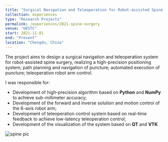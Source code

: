 ```yaml
---
title: "Surgical Navigation and Teleoperation for Robot-assisted Spine Surgery"
collection: experiences
type: "Research Projects"
permalink: /experiences/2021-spine-surgery
venue: "UESTC"
start: 2021-11-01
end: "Present"
location: "Chengdu, China"
---
```


The project aims to design a surgical navigation and teleoperation system for robot-assisted spine surgery, realizing a high-precision positioning system; path planning and navigation of puncture; automated execution of puncture; teleoperation robot arm control.

I was responsible for:

* Development of high-precision algorithm based on **Python** and **NumPy** to achieve sub-millimeter accuracy;
* Development of the forward and inverse solution and motion control of the 6-axis robot arm;
* Development of teleoperation control system based on real-time feedback to achieve low-latency teleoperation control;
* Development of the visualization of the system based on **QT** and **VTK**

![spine pic](./2021-spine.gif)